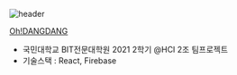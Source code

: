 ![header](https://capsule-render.vercel.app/api?type=waving&&color=auto&height=200&section=header&text=OH!DangDang&fontSize=60)

[Oh!DANGDANG](https://seungwoonlee90.github.io/business_it/#/)
- 국민대학교 BIT전문대학원 2021 2학기 @HCI 2조 팀프로젝트
- 기술스택 : React, Firebase